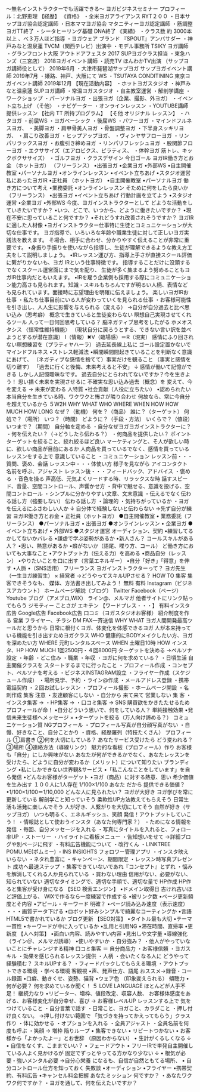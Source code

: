 〜無名インストラクターでも活躍できる〜
ヨガビジネスセミナー
プロフィール：北野恵理
【経歴】
《資格》
・全米ヨガアライアンス RYT２００
・日本サップヨガ協会認定講師
・日本ママヨガ協会 マタニティーヨガ認定講師
・筋調整ヨガTT終了
・シータヒーリング基礎 DNA終了
《実績》
・クラス数 約 3000本以上 、べ３万人ほど指導
・ヨガウェア ブランド 『SPOUT』アンバサダー
・神戸みなと温泉蓮 TVCM（関西テレビ）出演中
・モデル事務所 TSIKY ヨガ講師
・グランフロント大阪 アウトドアフェスタ 2017 SUPヨガクラス担当
・東急ハンズ（三宮店） 2018ヨガイベント講師
・読売TV ほんわかTV出演 （サップヨガ講師役として） 2019年6月
・大津市琵琶湖サップヨガ サップヨガイベント講師 2019年7月
・姫路、神戸、大阪にて WS
・TSUTAYA CONDITINING 東京ヨガイベント講師 2019年12月
【現在活動内容】
・ホットヨガスタジオ
・神戸みなと温泉蓮 SUPヨガ講師
・常温ヨガスタジオ
・自主教室運営
・解剖学講座
・ワークショップ
・パーソナルヨガ
・出張ヨガ（企業、撮影、外ヨガ）
・イベント立ち上げ
〈そ他〉
・ナビゲーター
・オンラインレッスン
・YOUTUBE講師
提供レッスン
【社内 TT 所持プログラム】
【そ他 オリジナル レッスン】
・ハタヨガ
・前屈WS
・ヨガベーシック
・後屈WS
・パワーヨガ
・マインドフルネスヨガ、
・美脚ヨガ
・肩甲骨美人ヨガ
・骨盤調整ヨガ
・下半身スッキリヨガ、
・肩こり改善ヨガ
・ヒップアップヨガ、
・ヴィンヤサフローヨガ
・リンパリラックスヨガ
・お腹引き締めヨガ
・リンパリフレッシュヨガ
・股関節フローヨガ
・エクササイズ（エアロビクス、ピラティス、
・体幹ヨガ
筋トレ、キックボクササイズ）
・ゴルフヨガ
・クラスデザイン
今日ゴール
ヨガIR働き方とお金
（ホットヨガ）
（フリーランス）
•出張ヨガ
•企業ヨガ
•外部WS
•自主開催教室
•パーソナルヨガ
•オンラインレッスン
•イベント立ちあげ
•スタジオ運営
私にあったヨガIR
•正社員
（ホットヨガ）
•自主開催教室
•パーソナルヨガ
働き方について考え
•業務委託
•オンラインレッスン
そために何をしたら良いか
（フリーランス）
•出張ヨガ
•イベント立ちあげ
行動計画を立てよう
•スタジオ運営
•企業ヨガ
•外部WS
今度、ヨガインストラクターとして
どような活動をしていきたいですか？
•いつ、どこで、いつから、どように働きたいですか？
•現在不安に思っていること何ですか？
•それどうすれ改善されそうですか？
ヨガIRに適した人材像
•ヨガインストラクター仕事特に生徒とコミュニケーションが大切な仕事です。
ヨガ指導で、いろいろな年齢や職業生徒に対して正しいヨガ実践法を教えます。
そ場合、相手に合わせ、分かりやすく伝えることが非常に重要です。
•身振り手振りを使いながら指導し、生徒が理解できるような教え方工夫をして説明しましょう。
•IRレッスン運び方、指導上手さが直接スクール評価に繋がりかないも、ヨガ IRという仕事特徴です。
指導することだけに没頭するでなくスクール運営面にまで気を配り、
生徒が多く集まるよう努めることもヨガIR仕事内だともいえます。
•IRを雇う企業側も採用する際にコミュニケーション能力高さも見られます。知識・スキルもちろんですが明るい人柄、表情など
も見られています。面接時に志望理由を明確に伝えましょう。
楽しいヨガIRお仕事
・私たち仕事目前にいる人が変わっていくを見られる仕事
・お客様可能性を引き出し、人人生に影響を与えられる（変える）
→自分が自分過去と比べ思い込み（思考癖）
概念で生きていると生徒変わらない
瞑想自己実現させてくれるツール
人って一日何回思考している？
脳ネガティブ思考をしたがる
ホメオスタシス 〈恒常性維持機能〉
（現状自分に戻ろうとする、できない言い訳を並べようとするが潜在意識）
I（情報）✖V（臨場感）＝R（現実）
感情にふり回されない瞑想練習を（プラティヤハーラ）
過去延長線上私に
ゴール設定置かないで
マインドフルネス
•ストレス軽減法
•瞬間瞬間間起きていることを判断なく意識にあげて、
（ネガティブな感情を捨てて）事実だけを観ること
（事実と感情を切り離す）
「過去に行くと後悔、未来考えると不安」
↓
感情が働いて記憶ができる
しかし人記憶曖昧なです。
過去自分にとらわれてないですか？今を生きよう！
思い描く未来を実現させるに
不確実な思い込み過去（概念）を
変えて、今を変える
→ 未来が変わる
人特質
•社会貢献（人役に立ちたい）
•認められたい
本当自分を生きている時、ワクワクと怖さが隣り合わせ
何故なら、常に今自分を超えているから
５W2H
WHY
WHAT
WHO
WHERE
WHEN
HOW
HOW MUCH
HOW LONG
なぜ？（動機）
何を？（商品）
誰に？（ターゲット）
何処で？（場所）
いつ？（時間）
どように？（手段・方法）
いくらで？（値段）
いつまで？（期間）
自分軸を定める
・自分なぜヨガヨガインストラクターに？
・何を伝えたい？（→どうしたら伝わる？）
・何商品を提供したい？
ポイントターゲットを絞ること、絞れ絞るほど良い
マーケティングと、そ人が欲しい時に、欲しい商品が目前にあるか
人商品を買っているでなく、感情を買っている
レッスンをする上で
意識していること
・コミュニケーション
レッスン前・・・質問、褒め、会話
レッスン中・・・体使い方
様子を見ながら アイコンタクト
名前を呼ぶ、アジャスト
レッスン後・・・フィードバック、アドバイス
・褒める
・音色を操る
声高低、元気よくリードする時、リラックスな時
話すスピード、音量、空間コントロール、声響かせ方
・背中で魅せる、意識を投げる、空間コントロール
・シンプルに分かりやすい文章、文末意識
・伝えるでなく伝わる話し方（強要しない）
伝わる話し方
・論理的
・気持ちがっているか
・ヨガを伝えるにふさわしい人か
↓
自分体で経験しないと伝わらない
→先ず自分が練習
ヨガIR働き方とお金
• 正社員（ホットヨガ）
●自主開催教室
• 業務委託（フリーランス）
●パーソナルヨガ
• 出張ヨガ
●オンラインレッスン
• 企業ヨガ
●イベント立ちあげ
• 外部WS
●スタジオ運営
オーディション、契約
•練習してるかしてないかバレる
•謙虚で学ぶ姿勢があるか
•新人さん？ コールスキルがある人？
•思い、熱意があるか
•癖がないか（語尾、喋り方、コール）
ど働き方においても大事なこと
•アウトプット力（伝える力）を高める
•商品自分（レッスン）
•やりたいことを口に出す（言葉エネルギー）
•自分「好き」「得意」を伸す
•人脈
•（SNS活用）
フリーランス
ヨガインストラクターって？
ヨガ先生
（一生ヨガ練習生）
×
経営者
→どうやってスキルUPさせる？
HOW TO 集客 集客できそうなも、
媒体、方法書き出してみよう！
無料 有料
Instagram（ビジネスアカウント）
ホームページ解説（ブログ）
Twitter
Facebook（ページ）
Youtube
ブログ（アメブロ,WIX）
ライン@、メルマガ
他者サイトにリンク貼ってもらう
ジモティー
ことさが
エキテン
【ワードプレス・・・】
有料インスタ広告
Google広告
Facebook広告
口コミ（ヨガスタジオお客様）
紹介制度を作る
営業
フライヤー、チラシ
DM
FAX一斉送信
WHY
WHAT
ヨガ人間開発最高ツールだと思うから
日常に根付くヨガ、体変化を体感できるヨガ
人が本来持っている機能を引き出すためヨガクラス
WHO
健康的にBODYメイクしたい方、ヨガを深めたい方
WHERE
元町レンタルスペース
WHEN
土曜日10時
HOW
インスタ、HP
HOW MUCH
1回2500円・４回8000円
ターゲットを決める
→ペルソナ設定
・年齢
・どこ住み
・職業
・年収
・ヨガに何を求めている？
・日頃生活
自主開催クラスを
スタートするまでに行ったこと
・プロフィール作成
・コンセプト、ペルソナを考える
・ビジネスINSTAGRAM設立
・フライヤー作成（スケジュール作成）
・場所見学、予約
・ライン@作成
・メールアドレス登録
・携帯電話契約
・２回お試しレッスン
・プロフィール撮影
・ホームページ開設
・名刺作成
集客 注意
・友達顧客にしない
・自分から 来て来て 営業しない
集 客
・インスタ集客 →
・HP集客 →
・口コミ集客 →
SNS
購買欲をかきたたせるため
プロフィールが命！
•自分どういう思いで、何をしている人？
単純接触効果
•発信未来生徒様へメッセージ
×
•ターゲットを絞る（万人向け諦める？）
コミュニケーション質
NGプロフィール
・プロフィール写真が自分顔写真がない
・自慢、好きなこと、自分ことかり
・資格、経歴羅列（特技たくさん）
プロフィール
①肩書き
②何を大切にしている？
あなたサービス受けたら
どう変われる？
③場所
④連絡方法（導線リンク）
魅力的な看板（プロフィール）作り
お客様も「自分」にしか興味がない
あなたが何ができるかでなく、あなたレッスンを受けたら、どように自分が変わるか（メリット）について知りたい
ブランディング •私にしかできない世界観&サービス
•「私こんなことをしています」を自ら発信
•どんなお客様がターゲット
•ヨガ（商品）に対する熱意、思い
希少価値を生み出す
１００人に1人存在 1/100×1/100
あなた だから
提供できる価値？
•1/100×1/100＝1/10,000
どんな人に見られたい？
ヨガが大好き
ヨガ学びを常に更新している
解剖学こと知っていそう
柔軟性UP方法教えてもらえそう
日常生活も活発に楽しんでそう
人が好き、人繋がりを大切にしてそう
自然が好き（サップヨガ）
いつも明るく、エネルギッシュ、笑顔
発信！アウトプットしていこう！
・情報誌として使おうインスタ（あなた何専門家？）
・ためになる情報を発信
・毎回、自分メッセージを入れる
・写真にタイトルを入れると、フォロー率UP
・ストーリー
・ハイライトに看板メニュー
・告知想いをせて
→詳細ブログや別ページに飛す
・有料広告機能について
・改行くん
・LINKTREE POMU.ME(ポムミー)
・INS INSIGHTS フォロワー管理アプリ
・インスタ映えいらない
・ネタれ豊富に
・キャンペーン、期間限定
・レッスン時写真プレゼント
成功へ最速ステップ
・集客できていないであれ『コンセプト』とずれ
・悩みを解消してくれる人か見られている
・買わない理由
信用がない、必要がない、知られていない
適切なタイミングで、適切な手順で、適切な量で
HP作成
HP作ると集客が受け身になる
【SEO 検索エンジン】
•ドメイン取得日
古けれ古いほど評価上がる、
WIXで作るなら一度練習で作成する
•被リンク数
•ページ更新頻度とそ内容
•アピール・キーワード 明確？
•ページ読み込み速度（表示速度）
・・・画質データ下げる
•ロボット好みシンプルで綺麗なコーティングか
•言語HTML5で書かれているか
ブログ更新
【SEO対策】
•タイトル最も大切
•テーマ一貫性
•キーワードが中に入っているか
•乱用と引用NG
•滞在時間、直帰率
•更新度 【人へ対策】
•面白い内容、読みやすい内容
•見出しや文字量
•導線強化
（ライン＠、メルマガ誘導）
•使いやすいか
・自分強み？
・他人がやっていないことにチャレンジする精神
口コミ集客 ＝ 自分商品力
・お客様信頼
・ヨガスキル
・効果を感じられるレッスン提供
・人柄
・会いたくなる人に
どうやって経験積む？
スキルUPする？
・フィードバックしてもらえる環境
・アウトプットできる環境
・学べる環境
客観視
•声、発声仕方、語尾
おススメ→録音・コール録画
•口癖、動きくせ、姿勢、猫背
•ウェア色 （印象変えられる）
傾聴力
•何が必要？
何を求めているか聞く！
５ LOVE LANGUAGE
ほとんどが人手不足！
継続力なり
•リピーター、増枠、値段改定、収容人数、
お客様体感度をあげる、お客様変化が自分幸せ、喜び
→ お客様レベルUP
レッスンする上で
気をつけていること
・自分言葉で話す
・日常こと、ヨガこと、カラダこと
・押し付け良くない。
→押し付けない範囲で
「気づきを持ってかえってもらう」クラス作り
・体に効かせる
・オプションを入れる
・全員アジャスト
・全員名前を何度も呼ぶ
・笑顔
→ 増枠
陥りループ
• 集客できない
• リピートつかない
• お客様から「よかったよー」とお世辞
（原因わからない）
• 生計がくるしくなる
↓
• 自信をなくす、こままでいい？
• フェードアウト
• フリーIRで単発自主開催している人よく見かけるが
固定でずっとやってる方かなり少ない
↓
• 根気が必要・強いメンタル必要
→自分心栄養 になるも、自信が自然ともてる場所、
• 自分コントロール仕方を知っておく
失敗談
•オーディション
•フライヤー
•携帯契約、有料広告
•キャンセル料金把握
あなたミッション
何ですか？
・あなたワクワク何ですか？
・ヨガを通して、何を伝えたいですか？